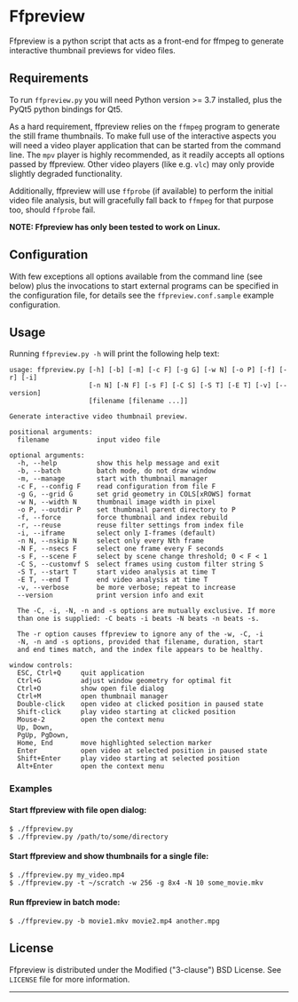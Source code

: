 # Ffpreview

Ffpreview is a python script that acts as a front-end for ffmpeg to
generate interactive thumbnail previews for video files.


## Requirements

To run `ffpreview.py` you will need Python version >= 3.7 installed,
plus the PyQt5 python bindings for Qt5.

As a hard requirement, ffpreview relies on the `ffmpeg` program to
generate the still frame thumbnails.  To make full use of the interactive
aspects you will need a video player application that can be started from
the command line. The `mpv` player is highly recommended, as it readily
accepts all options passed by ffpreview.  Other video players (like e.g.
`vlc`) may only provide slightly degraded functionality.

Additionally, ffpreview will use `ffprobe` (if available) to perform the
initial video file analysis, but will gracefully fall back to `ffmpeg`
for that purpose too, should `ffprobe` fail.

**NOTE: Ffpreview has only been tested to work on Linux.**


## Configuration

With few exceptions all options available from the command line (see
below) plus the invocations to start external programs can be specified
in the configuration file, for details see the `ffpreview.conf.sample`
example configuration.


## Usage

Running `ffpreview.py -h` will print the following help text:

```
usage: ffpreview.py [-h] [-b] [-m] [-c F] [-g G] [-w N] [-o P] [-f] [-r] [-i]
                    [-n N] [-N F] [-s F] [-C S] [-S T] [-E T] [-v] [--version]
                    [filename [filename ...]]

Generate interactive video thumbnail preview.

positional arguments:
  filename            input video file

optional arguments:
  -h, --help          show this help message and exit
  -b, --batch         batch mode, do not draw window
  -m, --manage        start with thumbnail manager
  -c F, --config F    read configuration from file F
  -g G, --grid G      set grid geometry in COLS[xROWS] format
  -w N, --width N     thumbnail image width in pixel
  -o P, --outdir P    set thumbnail parent directory to P
  -f, --force         force thumbnail and index rebuild
  -r, --reuse         reuse filter settings from index file
  -i, --iframe        select only I-frames (default)
  -n N, --nskip N     select only every Nth frame
  -N F, --nsecs F     select one frame every F seconds
  -s F, --scene F     select by scene change threshold; 0 < F < 1
  -C S, --customvf S  select frames using custom filter string S
  -S T, --start T     start video analysis at time T
  -E T, --end T       end video analysis at time T
  -v, --verbose       be more verbose; repeat to increase
  --version           print version info and exit

  The -C, -i, -N, -n and -s options are mutually exclusive. If more
  than one is supplied: -C beats -i beats -N beats -n beats -s.

  The -r option causes ffpreview to ignore any of the -w, -C, -i
  -N, -n and -s options, provided that filename, duration, start
  and end times match, and the index file appears to be healthy.

window controls:
  ESC, Ctrl+Q     quit application
  Ctrl+G          adjust window geometry for optimal fit
  Ctrl+O          show open file dialog
  Ctrl+M          open thumbnail manager
  Double-click    open video at clicked position in paused state
  Shift-click     play video starting at clicked position
  Mouse-2         open the context menu
  Up, Down,
  PgUp, PgDown,
  Home, End       move highlighted selection marker
  Enter           open video at selected position in paused state
  Shift+Enter     play video starting at selected position
  Alt+Enter       open the context menu
```
### Examples

#### Start ffpreview with file open dialog:
```
$ ./ffpreview.py
$ ./ffpreview.py /path/to/some/directory
```

#### Start ffpreview and show thumbnails for a single file:
```
$ ./ffpreview.py my_video.mp4
$ ./ffpreview.py -t ~/scratch -w 256 -g 8x4 -N 10 some_movie.mkv
```

#### Run ffpreview in batch mode:
```
$ ./ffpreview.py -b movie1.mkv movie2.mp4 another.mpg
```

## License

Ffpreview is distributed under the Modified ("3-clause") BSD License.
See `LICENSE` file for more information.

----------------------------------------------------------------------
